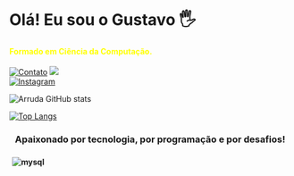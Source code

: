 # <strong style="yellow;"> Olá! Eu sou o Gustavo 🖐️

#### <strong style="color:yellow;">Formado em Ciência da Computação.</strong>
 </strong>


[![Contato](https://img.shields.io/badge/WhatsApp-25D366?style=for-the-badge&logo=whatsapp&logoColor=white)](https://api.whatsapp.com/send?phone=5513996369053&text=Ol%C3%A1%2C%20gostaria%20de%20te%20contratar..%20Entre%20em%20contato%20comigo!)
<a href="https://www.linkedin.com/in/gustavo-arruda-2a664a1b1/" target="_blank"><img src="https://img.shields.io/badge/-LinkedIn-%230077B5?style=for-the-badge&logo=linkedin&logoColor=white" target="_blank"></a>   
[![Instagram](https://img.shields.io/badge/Instagram-red?style=for-the-badge&logo=instagram&logoColor=white)](https://instagram.com/sujeitoprogramador)

![Arruda GitHub stats](https://github-readme-stats.vercel.app/api?username=gugalxp&show_icons=true&theme=radical)

[![Top Langs](https://github-readme-stats.vercel.app/api/top-langs/?username=gugalxp&layout=compact)]()

### <strong><div align="center">Apaixonado por tecnologia, por programação e por desafios!
   <img align="center" alt="mysql" style="margin: 5px" src="https://i.pinimg.com/originals/18/a4/94/18a4949fc9c8067172d3b96e302e7097.gif" />
 </div>
</strong>
